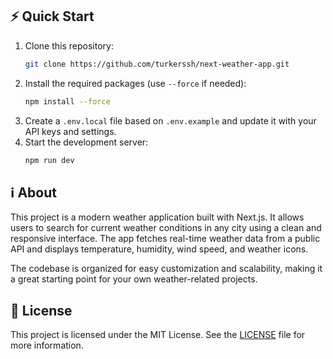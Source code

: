 ## ⚡ Quick Start

1. Clone this repository:
    ```sh
    git clone https://github.com/turkerssh/next-weather-app.git
    ```
2. Install the required packages (use `--force` if needed):
    ```sh
    npm install --force
    ```
3. Create a `.env.local` file based on `.env.example` and update it with your API keys and settings.
4. Start the development server:
    ```sh
    npm run dev
    ```

## ℹ️ About

This project is a modern weather application built with Next.js. It allows users to search for current weather conditions in any city using a clean and responsive interface. The app fetches real-time weather data from a public API and displays temperature, humidity, wind speed, and weather icons.

The codebase is organized for easy customization and scalability, making it a great starting point for your own weather-related projects.

## 📝 License

This project is licensed under the MIT License. See the [LICENSE](LICENSE) file for more information.